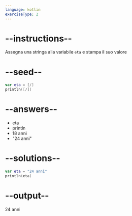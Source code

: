 ```yaml
---
language: kotlin
exerciseType: 2
---
```


# --instructions--

Assegna una stringa alla variabile `eta` e stampa il suo valore

# --seed--

```kotlin
var eta = [/]
println([/])
```

# --answers--

- eta
- println
- 18 anni
- "24 anni"

# --solutions--

```kotlin
var eta = "24 anni"
println(eta)
```

# --output--

24 anni
